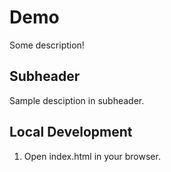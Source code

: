 # Demo

Some description!

## Subheader

Sample desciption in subheader.


## Local Development 

1. Open index.html in your browser.